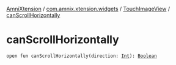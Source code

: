 [AmniXtension](../../index.md) / [com.amnix.xtension.widgets](../index.md) / [TouchImageView](index.md) / [canScrollHorizontally](./can-scroll-horizontally.md)

# canScrollHorizontally

`open fun canScrollHorizontally(direction: `[`Int`](https://kotlinlang.org/api/latest/jvm/stdlib/kotlin/-int/index.html)`): `[`Boolean`](https://kotlinlang.org/api/latest/jvm/stdlib/kotlin/-boolean/index.html)